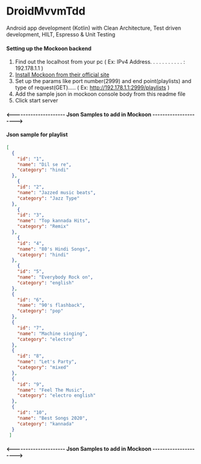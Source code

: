 # DroidMvvmTdd
Android app development (Kotlin) with Clean Architecture, Test driven development, HILT, Espresso &amp; Unit Testing

#### Setting up the Mockoon backend
1. Find out the localhost from your pc ( Ex: IPv4 Address. . . . . . . . . . . : 192.178.1.1 )
2. [Install Mockoon from their official site](https://mockoon.com/ "Install Mockoon from their official site")
3. Set up the params like port number(2999) and end point(playlists) and type of request(GET)..... ( Ex: http://192.178.1.1:2999/playlists )
4. Add the sample json in mockoon console body from this readme file
5. Click start server

#### <--------------------- Json Samples to add in Mockoon --------------------->

#### Json sample for playlist
```json
[
  {
    "id": "1",
    "name": "Dil se re",
    "category": "hindi"
  },
    {
    "id": "2",
    "name": "Jazzed music beats",
    "category": "Jazz Type"
  },
    {
    "id": "3",
    "name": "Top kannada Hits",
    "category": "Remix"
  },
    {
    "id": "4",
    "name": "80's Hindi Songs",
    "category": "hindi"
  },
    {
    "id": "5",
    "name": "Everybody Rock on",
    "category": "english"
  },
  {
    "id": "6",
    "name": "90's flashback",
    "category": "pop"
  },
  {
    "id": "7",
    "name": "Machine singing",
    "category": "electro"
  },
  {
    "id": "8",
    "name": "Let's Party",
    "category": "mixed"
  },
  {
    "id": "9",
    "name": "Feel The Music",
    "category": "electro english"
  },
  {
    "id": "10",
    "name": "Best Songs 2020",
    "category": "kannada"
  }
 ]
```
#### <--------------------- Json Samples to add in Mockoon --------------------->

